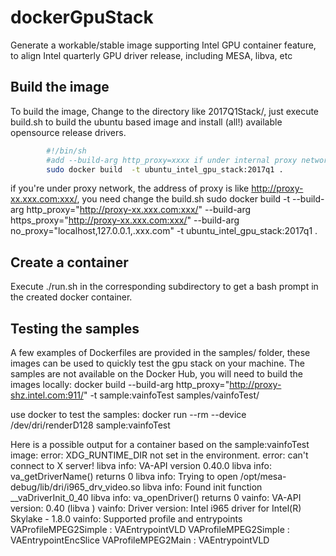 # dockerGpuStack
Generate a workable/stable image supporting Intel GPU container feature, to align Intel quarterly GPU driver release, including MESA, libva, etc

## Build the image
To build the image, Change to the directory like 2017Q1Stack/, just execute build.sh to build the ubuntu based image and install (all!) available opensource release drivers. <br>
```Bash
		#!/bin/sh
		#add --build-arg http_proxy=xxxx if under internal proxy network
		sudo docker build  -t ubuntu_intel_gpu_stack:2017q1 .
```
if you're under proxy network, the address of proxy is like http://proxy-xx.xxx.com:xxx/, you need change the build.sh
		sudo docker build -t --build-arg http_proxy="http://proxy-xx.xxx.com:xxx/" --build-arg https_proxy="http://proxy-xx.xxx.com:xxx/" --build-arg no_proxy="localhost,127.0.0.1,.xxx.com" -t ubuntu_intel_gpu_stack:2017q1 .

## Create a container 
Execute ./run.sh in the corresponding subdirectory to get a bash prompt in the created docker container.

## Testing the samples
A few examples of Dockerfiles are provided in the samples/ folder, these images can be used to quickly test the gpu stack on your machine. The samples are not available on the Docker Hub, you will need to build the images locally:
		docker build --build-arg http_proxy="http://proxy-shz.intel.com:911/" -t sample:vainfoTest samples/vainfoTest/

use docker to  test the samples:
		docker run --rm --device /dev/dri/renderD128 sample:vainfoTest

Here is a possible output for a container based on the sample:vainfoTest image:
		error: XDG_RUNTIME_DIR not set in the environment.
		error: can't connect to X server!
		libva info: VA-API version 0.40.0
		libva info: va_getDriverName() returns 0
		libva info: Trying to open /opt/mesa-debug/lib/dri/i965_drv_video.so
		libva info: Found init function __vaDriverInit_0_40
		libva info: va_openDriver() returns 0
		vainfo: VA-API version: 0.40 (libva )
		vainfo: Driver version: Intel i965 driver for Intel(R) Skylake - 1.8.0
		vainfo: Supported profile and entrypoints
      			VAProfileMPEG2Simple            : VAEntrypointVLD
      			VAProfileMPEG2Simple            : VAEntrypointEncSlice
      			VAProfileMPEG2Main              : VAEntrypointVLD



